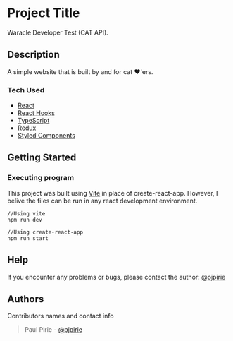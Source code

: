 # Project Title

Waracle Developer Test (CAT API).

## Description

A simple website that is built by and for cat ♥'ers.

### Tech Used

- [React](https://reactjs.org)
- [React Hooks](https://reactjs.org/docs/hooks-intro.html)
- [TypeScript](https://www.typescriptlang.org/)
- [Redux](https://redux.js.org/)
- [Styled Components](https://styled-components.com/)

## Getting Started

### Executing program

This project was built using [Vite](https://vitejs.dev/) in place of create-react-app.
However, I belive the files can be run in any react development environment.

```
//Using vite
npm run dev
```

```
//Using create-react-app
npm run start
```

## Help

If you encounter any problems or bugs, please contact the author:
[@pjpirie](https://twitter.com/pjpirie)

## Authors

Contributors names and contact info

> Paul Pirie - [@pjpirie](https://twitter.com/pjpirie)
